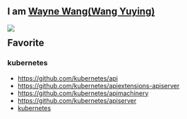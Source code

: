## I am  <a href="mailto:net_use@bzhy.com">  Wayne Wang(Wang Yuying)</a> 
<img align="left" src="https://github-readme-stats.vercel.app/api?username=wangyysde&show_icons=true" />
<img align= src="https://github-readme-stats.vercel.app/api/top-langs/?username=wangyysde&hide=html,ruby" />

## Favorite
### kubernetes
  - <a href="https://github.com/kubernetes/api" target="_blank"> https://github.com/kubernetes/api </a>
  - <a href="https://github.com/kubernetes/apiextensions-apiserver" target="_blank"> https://github.com/kubernetes/apiextensions-apiserver </a>
  - <a href="https://github.com/kubernetes/apimachinery" target="_blank">https://github.com/kubernetes/apimachinery</a>
  - <a href="https://github.com/kubernetes/apiserver" target="_blank"> https://github.com/kubernetes/apiserver</a>
  - <a href="https://github.com/wangyysde/wangyysde/kubernetes.md" target="_blank"> kubernetes </a>
